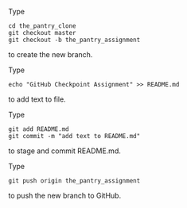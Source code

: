 Type
```
cd the_pantry_clone
git checkout master
git checkout -b the_pantry_assignment
```
to create the new branch.

Type
```
echo "GitHub Checkpoint Assignment" >> README.md
```
to add text to file.

Type
```
git add README.md
git commit -m "add text to README.md"
```
to stage and commit README.md.

Type
```
git push origin the_pantry_assignment
```
to push the new branch to GitHub.
